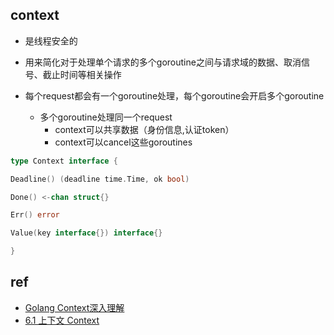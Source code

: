 ## context
+ 是线程安全的

+ 用来简化对于处理单个请求的多个goroutine之间与请求域的数据、取消信号、截止时间等相关操作

+ 每个request都会有一个goroutine处理，每个goroutine会开启多个goroutine
    + 多个goroutine处理同一个request
        + context可以共享数据（身份信息,认证token）
        + context可以cancel这些goroutines


```go
type Context interface {

Deadline() (deadline time.Time, ok bool)

Done() <-chan struct{}

Err() error

Value(key interface{}) interface{}

}
```

## ref
+ [Golang Context深入理解](https://juejin.im/post/6844903555145400334)
+ [6.1 上下文 Context](https://draveness.me/golang/docs/part3-runtime/ch06-concurrency/golang-context/)